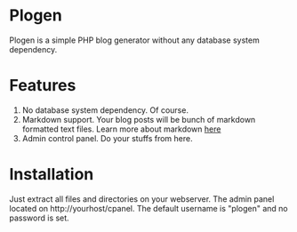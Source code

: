 Plogen
======

Plogen is a simple PHP blog generator without any database system dependency.

Features
========

1. No database system dependency. Of course. 
2. Markdown support. Your blog posts will be bunch of markdown formatted text files. Learn more about markdown [here](http://www.daringfireball.net)
3. Admin control panel. Do your stuffs from here.

Installation
============

Just extract all files and directories on your webserver. The admin panel located on http://yourhost/cpanel. The default username is "plogen" and no password is set.
